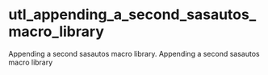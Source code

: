 # utl_appending_a_second_sasautos_macro_library
Appending a second sasautos macro library. Appending a second sasautos macro library
